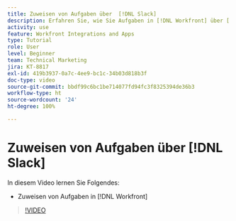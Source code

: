 ```yaml
---
title: Zuweisen von Aufgaben über  [!DNL Slack]
description: Erfahren Sie, wie Sie Aufgaben in [!DNL Workfront] über [!DNL Slack] zuweisen
activity: use
feature: Workfront Integrations and Apps
type: Tutorial
role: User
level: Beginner
team: Technical Marketing
jira: KT-8817
exl-id: 419b3937-0a7c-4ee9-bc1c-34b03d818b3f
doc-type: video
source-git-commit: bbdf99c6bc1be714077fd94fc3f8325394de36b3
workflow-type: ht
source-wordcount: '24'
ht-degree: 100%

---
```


# Zuweisen von Aufgaben über [!DNL Slack]

In diesem Video lernen Sie Folgendes:

* Zuweisen von Aufgaben in [!DNL Workfront]

>[!VIDEO](https://video.tv.adobe.com/v/3441526/?quality=12&learn=on&enablevpops=1&captions=ger)
